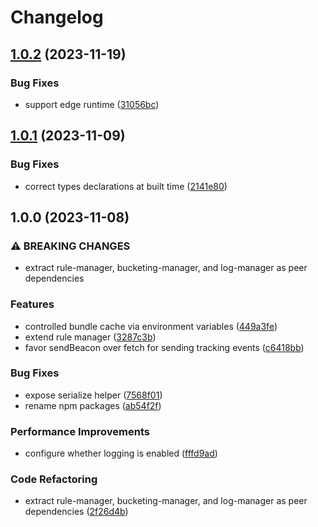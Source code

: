 # Changelog

## [1.0.2](https://github.com/convertcom/javascript-sdk/compare/js-sdk-utils-v1.0.1...js-sdk-utils-v1.0.2) (2023-11-19)


### Bug Fixes

* support edge runtime ([31056bc](https://github.com/convertcom/javascript-sdk/commit/31056bc38db7370e673fc693b5446dce8abf30d1))

## [1.0.1](https://github.com/convertcom/javascript-sdk/compare/js-sdk-utils-v1.0.0...js-sdk-utils-v1.0.1) (2023-11-09)


### Bug Fixes

* correct types declarations at built time ([2141e80](https://github.com/convertcom/javascript-sdk/commit/2141e800049f9bcbf4641444b763443f196de146))

## 1.0.0 (2023-11-08)


### ⚠ BREAKING CHANGES

* extract rule-manager, bucketing-manager, and log-manager as peer dependencies

### Features

* controlled bundle cache via environment variables ([449a3fe](https://github.com/convertcom/javascript-sdk/commit/449a3fe6a80f8cbaa2acf6aceb6c6b73eea387d3))
* extend rule manager ([3287c3b](https://github.com/convertcom/javascript-sdk/commit/3287c3bd9dcfc059d3131925b8d4fc03ac6a7092))
* favor sendBeacon over fetch for sending tracking events ([c6418bb](https://github.com/convertcom/javascript-sdk/commit/c6418bb6a261875467913de923370a1263409333))


### Bug Fixes

* expose serialize helper ([7568f01](https://github.com/convertcom/javascript-sdk/commit/7568f01119f7144e139cc81f4427e41de6b7eb14))
* rename npm packages ([ab54f2f](https://github.com/convertcom/javascript-sdk/commit/ab54f2ff6da4bb11caf28136117d871b48b262ef))


### Performance Improvements

* configure whether logging is enabled ([fffd9ad](https://github.com/convertcom/javascript-sdk/commit/fffd9ade05178bf5b42d11f1b0c462f94dae59c9))


### Code Refactoring

* extract rule-manager, bucketing-manager, and log-manager as peer dependencies ([2f26d4b](https://github.com/convertcom/javascript-sdk/commit/2f26d4be5cfe4ab8c8c499a2c2536368483ae74f))
